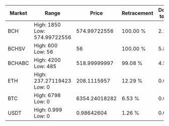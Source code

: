 | Market | Range | Price| Retracement | Doubles to 50% |
| --- | --- | --- | --- | --- |
| BCH | High: 1850<br />Low: 574.99722556 | 574.99722556 | 100.00 % | 2.11 |
| BCHSV | High: 600<br />Low: 56 | 56 | 100.00 % | 5.86 |
| BCHABC | High: 4200<br />Low: 485 | 518.99999997 | 99.08 % | 4.51 |
| ETH | High: 237.27119423<br />Low: 0 | 208.1115957 | 12.29 % | 0.00 |
| BTC | High: 6798<br />Low: 0 | 6354.24018282 | 6.53 % | 0.00 |
| USDT | High: 0.999<br />Low: 0 | 0.98642604 | 1.26 % | 0.00 |
